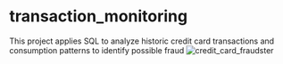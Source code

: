 # transaction_monitoring
This project applies SQL to analyze historic credit card transactions and consumption patterns to identify possible fraud
![credit_card_fraudster](https://github.com/ahcano/transaction_monitoring/assets/141194281/67f2f5ef-2180-473f-83b7-950df9937994)
